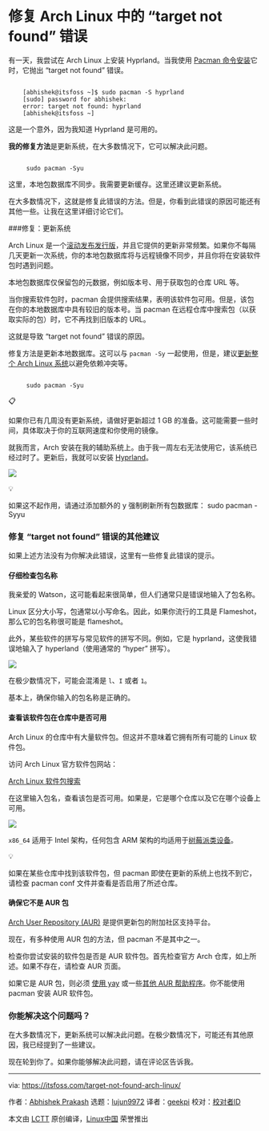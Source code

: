 [#]: subject: "Fixing 'target not found' Error in Arch Linux"
[#]: via: "https://itsfoss.com/target-not-found-arch-linux/"
[#]: author: "Abhishek Prakash https://itsfoss.com/author/abhishek/"
[#]: collector: "lujun9972/lctt-scripts-1693450080"
[#]: translator: "geekpi"
[#]: reviewer: " "
[#]: publisher: " "
[#]: url: " "

修复 Arch Linux 中的 “target not found” 错误
======

有一天，我尝试在 Arch Linux 上安装 Hyprland。当我使用 [Pacman 命令安装][1]它时，它抛出 “target not found” 错误。

````

    [abhishek@itsfoss ~]$ sudo pacman -S hyprland
    [sudo] password for abhishek:
    error: target not found: hyprland
    [abhishek@itsfoss ~]

````

这是一个意外，因为我知道 Hyprland 是可用的。

**我的修复方法**是更新系统，在大多数情况下，它可以解决此问题。

````

     sudo pacman -Syu

````

这里，本地包数据库不同步。我需要更新缓存。这里还建议更新系统。

在大多数情况下，这就是修复此错误的方法。但是，你看到此错误的原因可能还有其他一些。让我在这里详细讨论它们。

###修复：更新系统

Arch Linux 是一个[滚动发布发行版][2]，并且它提供的更新非常频繁。如果你不每隔几天更新一次系统，你的本地包数据库将与远程镜像不同步，并且你将在安装软件包时遇到问题。

本地包数据库仅保留包的元数据，例如版本号、用于获取包的仓库 URL 等。

当你搜索软件包时，pacman 会提供搜索结果，表明该软件包可用。但是，该包在你的本地数据库中具有较旧的版本号。当 pacman 在远程仓库中搜索包（以获取实际的包）时，它不再找到旧版本的 URL。

这就是导致 “target not found” 错误的原因。

修复方法是更新本地数据库。这可以与 `pacman -Sy` 一起使用，但是，建议[更新整个 Arch Linux 系统][3]以避免依赖冲突等。

````

     sudo pacman -Syu

````

📋

如果你已有几周没有更新系统，请做好更新超过 1 GB 的准备。这可能需要一些时间，具体取决于你的互联网速度和你使用的镜像。

就我而言，Arch 安装在我的辅助系统上。由于我一周左右无法使用它，该系统已经过时了。更新后，我就可以安装 [Hyprland][4]。

![][5]

💡

如果这不起作用，请通过添加额外的 y 强制刷新所有包数据库： sudo pacman -Syyu

### 修复 “target not found” 错误的其他建议

如果上述方法没有为你解决此错误，这里有一些修复此错误的提示。

#### 仔细检查包名称

我亲爱的 Watson，这可能看起来很简单，但人们通常只是错误地输入了包名称。

Linux 区分大小写，包通常以小写命名。因此，如果你流行的工具是 Flameshot，那么它的包名称很可能是 flameshot。

此外，某些软件的拼写与常见软件的拼写不同。例如，它是 hyprland，这使我错误地输入了 hyperland（使用通常的 “hyper” 拼写）。

![][6]

在极少数情况下，可能会混淆是 `l`、`I` 或者 `1`。

基本上，确保你输入的包名称是正确的。

#### 查看该软件包在仓库中是否可用

Arch Linux 的仓库中有大量软件包。但这并不意味着它拥有所有可能的 Linux 软件包。

访问 Arch Linux 官方软件包网站：

[Arch Linux 软件包搜索][7]

在这里输入包名，查看该包是否可用。如果是，它是哪个仓库以及它在哪个设备上可用。

![][8]

`x86_64` 适用于 Intel 架构，任何包含 ARM 架构的均适用于[树莓派类设备][9]。

💡

如果在某些仓库中找到该软件包，但 pacman 即使在更新的系统上也找不到它，请检查 pacman conf 文件并查看是否启用了所述仓库。

#### 确保它不是 AUR 包

[Arch User Repository (AUR)][10] 是提供更新包的附加社区支持平台。

现在，有多种使用 AUR 包的方法，但 pacman 不是其中之一。

检查你尝试安装的软件包是否是 AUR 软件包。首先检查官方 Arch 仓库，如上所述。如果不存在，请检查 AUR 页面。

如果它是 AUR 包，则必须 [使用 yay][11] 或一些[其他 AUR 帮助程序][12]。你不能使用 pacman 安装 AUR 软件包。

### 你能解决这个问题吗？

在大多数情况下，更新系统可以解决此问题。在极少数情况下，可能还有其他原因，我已经提到了一些建议。

现在轮到你了。如果你能够解决此问题，请在评论区告诉我。

--------------------------------------------------------------------------------

via: https://itsfoss.com/target-not-found-arch-linux/

作者：[Abhishek Prakash][a]
选题：[lujun9972][b]
译者：[geekpi](https://github.com/geekpi)
校对：[校对者ID](https://github.com/校对者ID)

本文由 [LCTT](https://github.com/LCTT/TranslateProject) 原创编译，[Linux中国](https://linux.cn/) 荣誉推出

[a]: https://itsfoss.com/author/abhishek/
[b]: https://github.com/lujun9972
[1]: https://itsfoss.com/pacman-command/
[2]: https://itsfoss.com/rolling-release/
[3]: https://itsfoss.com/update-arch-linux/
[4]: https://hyprland.org/
[5]: https://itsfoss.com/content/images/2023/11/installing-hyperland.png
[6]: https://itsfoss.com/content/images/2023/11/pacman-target-not-found-error-arch-linux.png
[7]: https://archlinux.org/packages/
[8]: https://itsfoss.com/content/images/2023/11/arch-linux-package-search.png
[9]: https://itsfoss.com/raspberry-pi-alternatives/
[10]: https://itsfoss.com/aur-arch-linux/
[11]: https://itsfoss.com/install-yay-arch-linux/
[12]: https://itsfoss.com/best-aur-helpers/
